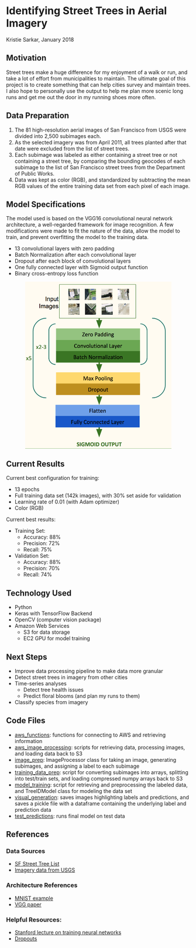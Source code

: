 # Identifying Street Trees in Aerial Imagery
Kristie Sarkar, January 2018

## Motivation
Street trees make a huge difference for my enjoyment of a walk or run, and take a lot of effort from municipalities to maintain. The ultimate goal of this project is to create something that can help cities survey and maintain trees. I also hope to personally use the output to help me plan more scenic long runs and get me out the door in my running shoes more often.

## Data Preparation
1. The 81 high-resolution aerial images of San Francisco from USGS were divided into 2,500 subimages each.
2. As the selected imagery was from April 2011, all trees planted after that date were excluded from the list of street trees.
3. Each subimage was labeled as either containing a street tree or not containing a street tree, by comparing the bounding geocodes of each subimage to the list of San Francisco street trees from the Department of Public Works.
4. Data was kept as color (RGB), and standardized by subtracting the mean RGB values of the entire training data set from each pixel of each image.

## Model Specifications

The model used is based on the VGG16 convolutional neural network architecture, a well-regarded framework for image recognition. A few modifications were made to fit the nature of the data, allow the model to train, and prevent overfitting the model to the training data.

- 13 convolutional layers with zero padding
- Batch Normalization after each convolutional layer
- Dropout after each block of convolutional layers
- One fully connected layer with Sigmoid output function
- Binary cross-entropy loss function

<img src='https://github.com/ks2282/street-tree-identification/blob/master/Images/Architecture%20Diagram.png' style="display:block; margin-left: auto; margin-right: auto;" width="400px" alt="Architecture">

## Current Results
Current best configuration for training:
- 13 epochs
- Full training data set (142k images), with 30% set aside for validation
- Learning rate of 0.01 (with Adam optimizer)
- Color (RGB)

Current best results:
- Training Set:
  - Accuracy: 88%
  - Precision: 72%
  - Recall: 75%
- Validation Set:
  - Accuracy: 88%
  - Precision: 70%
  - Recall: 74%

## Technology Used
- Python
- Keras with TensorFlow Backend
- OpenCV (computer vision package)
- Amazon Web Services
  - S3 for data storage
  - EC2 GPU for model training

## Next Steps
- Improve data processing pipeline to make data more granular
- Detect street trees in imagery from other cities
- Time-series analyses
  - Detect tree health issues
  - Predict floral blooms (and plan my runs to them)
- Classify species from imagery

## Code Files

- [aws_functions](https://github.com/ks2282/street-tree-identification/blob/master/src/aws_functions.py): functions for connecting to AWS and retrieving information
- [aws_image_processing](https://github.com/ks2282/street-tree-identification/blob/master/src/aws_image_processing.py): scripts for retrieving data, processing images, and loading data back to S3
- [image_prep](https://github.com/ks2282/street-tree-identification/blob/master/src/image_prep.py): ImageProcessor class for taking an image, generating subimages, and assigning a label to each subimage
- [training_data_prep](https://github.com/ks2282/street-tree-identification/blob/master/src/training_data_prep.py): script for converting subimages into arrays, splitting into test/train sets, and loading compressed numpy arrays back to S3
- [model_training](https://github.com/ks2282/street-tree-identification/blob/master/src/model_training.py): script for retrieving and preprocessing the labeled data, and TreeIDModel class for modeling the data set
- [visual_generation](https://github.com/ks2282/street-tree-identification/blob/master/src/visual_generation.py): saves images highlighting labels and predictions, and saves a pickle file with a dataframe containing the underlying label and prediction data
- [test_predictions](https://github.com/ks2282/street-tree-identification/blob/master/src/test_predictions.py): runs final model on test data


## References

### Data Sources
- [SF Street Tree List](https://data.sfgov.org/City-Infrastructure/Street-Tree-List/tkzw-k3nq)
- [Imagery data from USGS](https://lta.cr.usgs.gov/high_res_ortho)

### Architecture References
- [MNIST example](https://github.com/keras-team/keras/blob/master/examples/mnist_cnn.py)
- [VGG paper](https://arxiv.org/pdf/1409.1556.pdf)

### Helpful Resources:
- [Stanford lecture on training neural networks](http://cs231n.stanford.edu/slides/2017/cs231n_2017_lecture6.pdf)
- [Dropouts](https://www.cs.toronto.edu/~hinton/absps/JMLRdropout.pdf)
